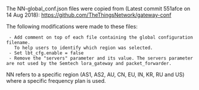 The NN-global_conf.json files were copied from (Latest commit 551afce  on 14 Aug 2018):
https://github.com/TheThingsNetwork/gateway-conf

The following modifications were made to these files:

     - Add comment on top of each file containing the global configuration filename. 
       To help users to identify which region was selected.
     - Set lbt_cfg.enable = false
     - Remove the "servers" parameter and its value. The servers parameter are not used by the Semtech lora_gateway and packet_forwarder.

NN refers to a specific region (AS1, AS2, AU, CN, EU, IN, KR, RU and US) where a specific frequency plan is used.
